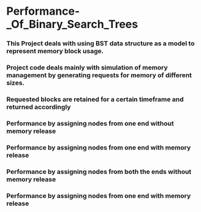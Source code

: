 # Performance-_Of_Binary_Search_Trees
### This Project deals with using BST data structure as a model to represent memory block usage.
### Project code deals mainly with simulation of memory management by generating requests for memory of different sizes. 
### Requested blocks are retained for a certain timeframe and returned accordingly
### Performance by assigning nodes from one end without memory release
### Performance by assigning nodes from one end with memory release
### Performance by assigning nodes from both the ends without memory release
### Performance by assigning nodes from one end with memory release
